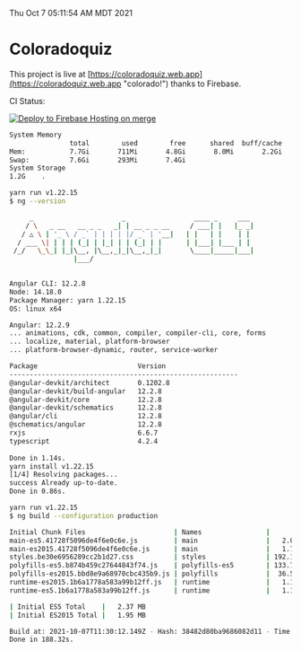 Thu Oct  7 05:11:54 AM MDT 2021

# Coloradoquiz


This project is live at [https://coloradoquiz.web.app](https://coloradoquiz.web.app "colorado!") thanks to Firebase.

CI Status: 

[![Deploy to Firebase Hosting on merge](https://github.com/teamkushal/coloradoquiz/actions/workflows/firebase-hosting-merge.yml/badge.svg)](https://github.com/teamkushal/coloradoquiz/actions/workflows/firebase-hosting-merge.yml)

```bash
System Memory
               total        used        free      shared  buff/cache   available
Mem:           7.7Gi       711Mi       4.8Gi       8.0Mi       2.2Gi       6.7Gi
Swap:          7.6Gi       293Mi       7.4Gi
System Storage
1.2G	.
```
```bash
yarn run v1.22.15
$ ng --version

     _                      _                 ____ _     ___
    / \   _ __   __ _ _   _| | __ _ _ __     / ___| |   |_ _|
   / △ \ | '_ \ / _` | | | | |/ _` | '__|   | |   | |    | |
  / ___ \| | | | (_| | |_| | | (_| | |      | |___| |___ | |
 /_/   \_\_| |_|\__, |\__,_|_|\__,_|_|       \____|_____|___|
                |___/
    

Angular CLI: 12.2.8
Node: 14.18.0
Package Manager: yarn 1.22.15
OS: linux x64

Angular: 12.2.9
... animations, cdk, common, compiler, compiler-cli, core, forms
... localize, material, platform-browser
... platform-browser-dynamic, router, service-worker

Package                         Version
---------------------------------------------------------
@angular-devkit/architect       0.1202.8
@angular-devkit/build-angular   12.2.8
@angular-devkit/core            12.2.8
@angular-devkit/schematics      12.2.8
@angular/cli                    12.2.8
@schematics/angular             12.2.8
rxjs                            6.6.7
typescript                      4.2.4
    
Done in 1.14s.
yarn install v1.22.15
[1/4] Resolving packages...
success Already up-to-date.
Done in 0.86s.
```
```bash
yarn run v1.22.15
$ ng build --configuration production

Initial Chunk Files                      | Names                |      Size
main-es5.41728f5096de4f6e0c6e.js         | main                 |   2.05 MB
main-es2015.41728f5096de4f6e0c6e.js      | main                 |   1.73 MB
styles.be30e6956289cc2b1d27.css          | styles               | 192.19 kB
polyfills-es5.b874b459c27644843f74.js    | polyfills-es5        | 133.75 kB
polyfills-es2015.bbd8e9a68970cbc435b9.js | polyfills            |  36.55 kB
runtime-es2015.1b6a1778a583a99b12ff.js   | runtime              |   1.17 kB
runtime-es5.1b6a1778a583a99b12ff.js      | runtime              |   1.17 kB

| Initial ES5 Total    |   2.37 MB
| Initial ES2015 Total |   1.95 MB

Build at: 2021-10-07T11:30:12.149Z - Hash: 38482d80ba9686082d11 - Time: 182575ms
Done in 188.32s.
```

